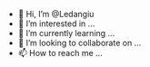 - 👋 Hi, I’m @Ledangiu
- 👀 I’m interested in ...
- 🌱 I’m currently learning ...
- 💞️ I’m looking to collaborate on ...
- 📫 How to reach me ...

<!---
Ledangiu/Ledangiu is a ✨ special ✨ repository because its `README.md` (this file) appears on your GitHub profile.
You can click the Preview link to take a look at your changes.
--->
